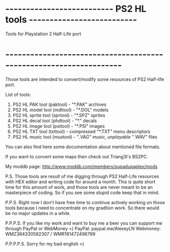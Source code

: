 # -------------------------- PS2 HL tools --------------------------
Tools for Playstation 2 Half-Life port
# ------------------------------------------------------------------

Those tools are intended to convert/modify some resources of PS2 Half-life port.

List of tools:
1) PS2 HL PAK tool (paktool) - "*.PAK" archives
2) PS2 HL model tool (mdltool) - "*.DOL" models
3) PS2 HL sprite tool (sprtool) - "*.SPZ" sprites
4) PS2 HL decal tool (phdtool) - "*." decals
5) PS2 HL image tool (psitool) - "*.PSI" images
6) PS2 HL TXT tool (txttool) - compressed "*.TXT" menu descriptors
7) PS2 HL music tool (mustool) - "*.VAG" music, unplayable "*.WAV" files

You can also find here some documentation about mentioned file formats.

If you want to convert some maps then check out Triang3l's BS2PC.

My moddb page:
http://www.moddb.com/members/supadupaplex/mods

P.S. Those tools are result of me digging through PS2 Half-Life resources with HEX editor
and writing code for around a month. This is quite short time for this amount of work, and those tools
are never meant to be an masterpiece of coding. So if you see some stupid code keep that in mind.

P.P.S. Right now I don't have free time to continue actively working on those tools because I need to
concentrate on my gradtion work. So there would be no major updates in a while.

P.P.P.S. If you like my work and want to buy me a beer you can support me through PayPal or WebMoney =)
PayPal: paypal.me/AlexeyLN
Webmoney: WMZ364330592307 / WMR181472496799

P.P.P.P.S. Sorry for my bad english =)

